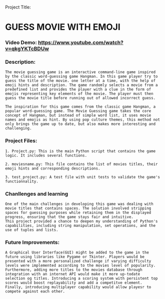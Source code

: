 Project Title:
# GUESS MOVIE WITH EMOJI

### Video Demo: https://www.youtube.com/watch?v=qkgYKTcBDUw

### Description:
    The movie guessing game is an interactive command-line game inspired by the classic word-guessing game Hangman. In this game player try to guess the title of the movie. one letter at a time, with the help of emoji hints and description. The game randomly selects a movie from a predefined list and provides the player with a clue in the form of emojis representing key elements of the movie. The player must then guess the movie title before running out of allowed incorrect guess.

    The inspiration for this game comes from the classic game Hangman, a popular word-guessing game. The Movie Guessing game takes the core concept of Hangman, but instead of simple word list, it uses movie names and emojis as hint. By using pop culture themes, this method not only brings the game up to date, but also makes more interesting and challenging.
### Project Files:
    1. Project.py: This is the main Python script that contains the game logic. It includes several functions.

    2. moviesname.py: This file contains the list of movies titles, their emoji hints and corresponding descriptions.

    3. test_project.py: A test file with unit tests to validate the game's functionnality.
### Chanllenges and learning
    One of the main challenges in developing this game was dealing with movie titles that contains spaces. The solution involved stripping spaces for guessing purposes while retaining them in the displayed progress, ensuring that the game stays fair and intuitive.
    This project provided a chance to deepen my understanding of Python's capabilities, including string manipulation, set operations, and the use of tuples and lists.
### Future Improvements:
    A Graphical User Interface(GUI) might be added to the game in the future using libraries like Pygame or Tkinter. Players would be presented with a more personalized challenge if varying difficulty levels were implemented according to the movies level of popularity. Furthermore, adding more titles to the movies database through integration with an internet API would make it more up-todate selection og titles. Introducing a scoring system with persistent top scores would boost replayability and add a competitve element. Finally, introducing multiplayer capability would allow playesr to compete against each other.
